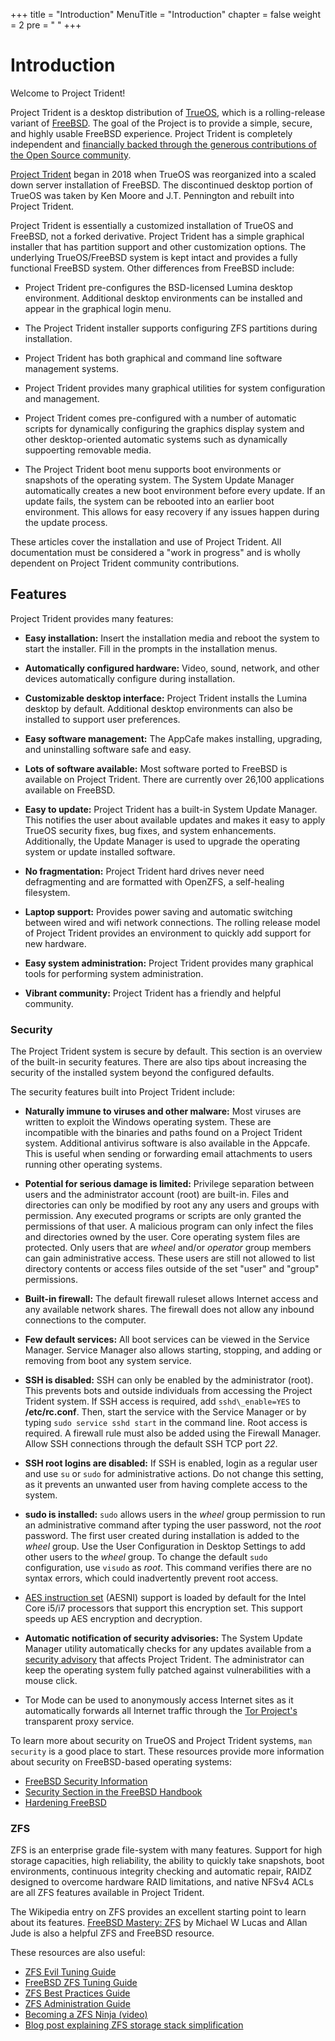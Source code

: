 +++
title = "Introduction"
MenuTitle = "Introduction"
chapter = false
weight = 2
pre = "<i class='fas fa-info'></i>   "
+++

# Introduction

Welcome to Project Trident!

Project Trident is a desktop distribution of [TrueOS](https://www.trueos.org), which is a rolling-release variant of [FreeBSD](https://www.freebsd.org).
The goal of the Project is to provide a simple, secure, and highly usable FreeBSD experience.
Project Trident is completely independent and [financially backed through the generous contributions of the Open Source community](/sponsors).

[Project Trident](https://project-trident.org) began in 2018 when TrueOS was reorganized into a scaled down server installation of FreeBSD.
The discontinued desktop portion of TrueOS was taken by Ken Moore and J.T. Pennington and rebuilt into Project Trident.

Project Trident is essentially a customized installation of TrueOS and FreeBSD, not a forked derivative.
Project Trident has a simple graphical installer that has partition support and other customization options.
The underlying TrueOS/FreeBSD system is kept intact and provides a fully functional FreeBSD system.
Other differences from FreeBSD include:

-   Project Trident pre-configures the BSD-licensed Lumina desktop environment.
    Additional desktop environments can be installed and appear in the graphical login menu.

-   The Project Trident installer supports configuring ZFS partitions during installation.

-   Project Trident has both graphical and command line software management systems.

-   Project Trident provides many graphical utilities for system configuration and management.

-   Project Trident comes pre-configured with a number of automatic scripts for dynamically configuring the graphics display system and other desktop-oriented automatic systems such as dynamically suppoerting removable media.

-   The Project Trident boot menu supports boot environments or snapshots of the operating system.
    The System Update Manager automatically creates a new boot environment before every update.
    If an update fails, the system can be rebooted into an earlier boot environment.
    This allows for easy recovery if any issues happen during the update process.

These articles cover the installation and use of Project Trident.
All documentation must be considered a "work in progress" and is wholly dependent on Project Trident community contributions.

## Features

Project Trident provides many features:

-   **Easy installation:** Insert the installation media and reboot the system to start the installer.
    Fill in the prompts in the installation menus.

-   **Automatically configured hardware:** Video, sound, network, and other devices automatically configure during installation.

-   **Customizable desktop interface:** Project Trident installs the Lumina desktop by default.
    Additional desktop environments can also be installed to support user preferences.

-   **Easy software management:** The AppCafe makes installing, upgrading, and uninstalling software safe and easy.

-   **Lots of software available:** Most software ported to FreeBSD is available on Project Trident.
    There are currently over 26,100 applications available on FreeBSD.

-   **Easy to update:** Project Trident has a built-in System Update Manager.
    This notifies the user about available updates and makes it easy to apply TrueOS security fixes, bug fixes, and system enhancements.
    Additionally, the Update Manager is used to upgrade the operating system or update installed software.

-   **No fragmentation:** Project Trident hard drives never need defragmenting and are formatted with OpenZFS, a self-healing filesystem.

-   **Laptop support:** Provides power saving and automatic switching between wired and wifi network connections.
    The rolling release model of Project Trident provides an environment to quickly add support for new hardware.

-   **Easy system administration:** Project Trident provides many graphical tools for performing system administration.

-   **Vibrant community:** Project Trident has a friendly and helpful community.

### Security

The Project Trident system is secure by default.
This section is an overview of the built-in security features.
There are also tips about increasing the security of the installed system beyond the configured defaults.

The security features built into Project Trident include:

-   **Naturally immune to viruses and other malware:** Most viruses are written to exploit the Windows operating system.
    These are incompatible with the binaries and paths found on a Project Trident system.
    Additional antivirus software is also available in the Appcafe.
    This is useful when sending or forwarding email attachments to users running other operating systems.

-   **Potential for serious damage is limited:** Privilege separation between users and the administrator account (root) are built-in.
    Files and directories can only be modified by root any any users and groups with permission.
    Any executed programs or scripts are only granted the permissions of that user.
    A malicious program can only infect the files and directories owned by the user.
    Core operating system files are protected.
    Only users that are *wheel* and/or *operator* group members can gain administrative access.
    These users are still not allowed to list directory contents or access files outside of the set "user" and "group" permissions.

-   **Built-in firewall:** The default firewall ruleset allows Internet access and any available network shares.
    The firewall does not allow any inbound connections to the computer.

-   **Few default services:** All boot services can be viewed in the Service Manager.
    Service Manager also allows starting, stopping, and adding or removing from boot any system service.

-   **SSH is disabled:** SSH can only be enabled by the administrator (root).
    This prevents bots and outside individuals from accessing the Project Trident system.
    If SSH access is required, add `sshd\_enable=YES` to **/etc/rc.conf**.
    Then, start the service with the Service Manager or by typing `sudo service sshd start` in the command line.
    Root access is required.
    A firewall rule must also be added using the Firewall Manager.
    Allow SSH connections through the default SSH TCP port *22*.

-   **SSH root logins are disabled:** If SSH is enabled, login as a regular user and use `su` or `sudo` for administrative actions.
    Do not change this setting, as it prevents an unwanted user from having complete access to the system.

-   **sudo is installed:** `sudo` allows users in the *wheel* group permission to run an administrative command after typing the user password, not the *root* password.
    The first user created during installation is added to the *wheel* group.
    Use the User Configuration in Desktop Settings to add other users to the *wheel* group.
    To change the default `sudo` configuration, use `visudo` as *root*.
    This command verifies there are no syntax errors, which could inadvertently prevent root access.
    
-   [AES instruction set](https://en.wikipedia.org/wiki/AES_instruction_set) (AESNI) support is loaded by default for the Intel Core i5/i7 processors that support this encryption set.
    This support speeds up AES encryption and decryption.
    
-   **Automatic notification of security advisories:** The System Update Manager utility automatically checks for any updates available from a [security advisory](https://www.freebsd.org/security/advisories.html) that affects Project Trident.
The administrator can keep the operating system fully patched against vulnerabilities with a mouse click.

-   Tor Mode can be used to anonymously access Internet sites as it automatically forwards all Internet traffic through the [Tor Project's](https://www.torproject.org/) transparent proxy service.

To learn more about security on TrueOS and Project Trident systems, `man security` is a good place to start.
These resources provide more information about security on FreeBSD-based operating systems:

-   [FreeBSD Security Information](https://www.freebsd.org/security/)
-   [Security Section in the FreeBSD Handbook](https://www.freebsd.org/doc/en_US.ISO8859-1/books/handbook/security.html)
-   [Hardening FreeBSD](http://www.bsdguides.org/2005/hardening-freebsd/)

### ZFS

ZFS is an enterprise grade file-system with many features.
Support for high storage capacities, high reliability, the ability to quickly take snapshots, boot environments, continuous integrity checking and automatic repair, RAIDZ designed to overcome hardware RAID limitations, and native NFSv4 ACLs are all ZFS features available in Project Trident.

The Wikipedia entry on ZFS provides an excellent starting point to learn about its features.
[FreeBSD Mastery: ZFS](https://www.michaelwlucas.com/os/fmzfs) by Michael W Lucas and Allan Jude is also a helpful ZFS and FreeBSD resource.

These resources are also useful:

-   [ZFS Evil Tuning Guide](https://www.solaris-cookbook.eu/solaris/solaris-10-zfs-evil-tuning-guide/)
-   [FreeBSD ZFS Tuning Guide](https://wiki.FreeBSD.org/ZFSTuningGuide)
-   [ZFS Best Practices Guide](https://documents.irf.se/get_document.php?group=Computer&docid=311)
-   [ZFS Administration Guide](https://docs.oracle.com/cd/E19253-01/819-5461/index.html)
-   [Becoming a ZFS Ninja (video)](https://blogs.oracle.com/video/becoming-a-zfs-ninja)
-   [Blog post explaining ZFS storage stack simplification](https://blogs.oracle.com/bonwick/rampant-layering-violation)
